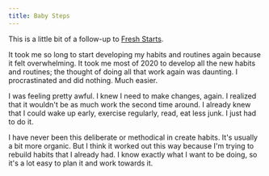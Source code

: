 ```yaml
---
title: Baby Steps
---
```


This is a little bit of a follow-up to [Fresh Starts](/posts/fresh-starts).

It took me so long to start developing my habits and routines again because it felt overwhelming. It took me most of 2020 to develop all the new habits and routines; the thought of doing all that work again was daunting. I procrastinated and did nothing. Much easier.

I was feeling pretty awful. I knew I need to make changes, again. I realized that it wouldn't be as much work the second time around. I already knew that I could wake up early, exercise regularly, read, eat less junk. I just had to do it.

I have never been this deliberate or methodical in create habits. It's usually a bit more organic. But I think it worked out this way because I'm trying to rebuild habits that I already had. I know exactly what I want to be doing, so it's a lot easy to plan it and work towards it.